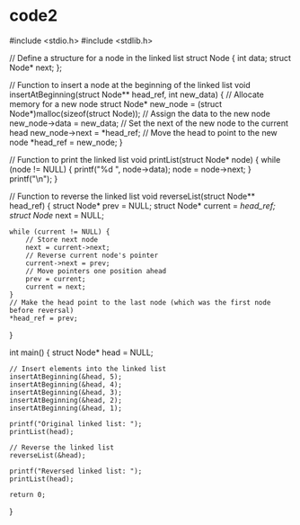 # code2
#include <stdio.h>
#include <stdlib.h>

// Define a structure for a node in the linked list
struct Node {
    int data;
    struct Node* next;
};

// Function to insert a node at the beginning of the linked list
void insertAtBeginning(struct Node** head_ref, int new_data) {
    // Allocate memory for a new node
    struct Node* new_node = (struct Node*)malloc(sizeof(struct Node));
    // Assign the data to the new node
    new_node->data = new_data;
    // Set the next of the new node to the current head
    new_node->next = *head_ref;
    // Move the head to point to the new node
    *head_ref = new_node;
}

// Function to print the linked list
void printList(struct Node* node) {
    while (node != NULL) {
        printf("%d ", node->data);
        node = node->next;
    }
    printf("\n");
}

// Function to reverse the linked list
void reverseList(struct Node** head_ref) {
    struct Node* prev = NULL;
    struct Node* current = *head_ref;
    struct Node* next = NULL;

    while (current != NULL) {
        // Store next node
        next = current->next;
        // Reverse current node's pointer
        current->next = prev;
        // Move pointers one position ahead
        prev = current;
        current = next;
    }
    // Make the head point to the last node (which was the first node before reversal)
    *head_ref = prev;
}

int main() {
    struct Node* head = NULL;

    // Insert elements into the linked list
    insertAtBeginning(&head, 5);
    insertAtBeginning(&head, 4);
    insertAtBeginning(&head, 3);
    insertAtBeginning(&head, 2);
    insertAtBeginning(&head, 1);

    printf("Original linked list: ");
    printList(head);

    // Reverse the linked list
    reverseList(&head);

    printf("Reversed linked list: ");
    printList(head);

    return 0;
}

